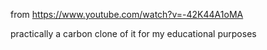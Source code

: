from https://www.youtube.com/watch?v=-42K44A1oMA

practically a carbon clone of it for my educational purposes
